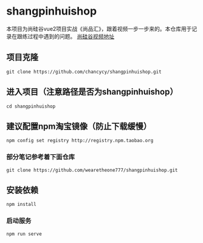 # shangpinhuishop

本项目为尚硅谷vue2项目实战《尚品汇》，跟着视频一步一步来的。本仓库用于记录在跟练过程中遇到的问题。
[尚硅谷视频地址](https://www.bilibili.com/video/BV1Vf4y1T7bw?p=1&vd_source=219524f2a568f1c2ffb15b1cf27d9828)

## 项目克隆
```
git clone https://github.com/chancycy/shangpinhuishop.git
```

## 进入项目（注意路径是否为shangpinhuishop）
```
cd shangpinhuishop
```
## 建议配置npm淘宝镜像（防止下载缓慢）
```
npm config set registry http://registry.npm.taobao.org
```
### 部分笔记参考着下面仓库
```
git clone https://github.com/wearetheone777/shangpinhuishop.git
```
## 安装依赖
```
npm install
```

### 启动服务
```
npm run serve
```
